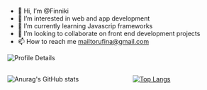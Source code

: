 - 👋 Hi, I’m @Finniki
- 👀 I’m interested in web and app development
- 🌱 I’m currently learning Javascrip frameworks
- 💞️ I’m looking to collaborate on front end development projects
- 📫 How to reach me mailtorufina@gmail.com

![Profile Details](http://github-profile-summary-cards.vercel.app/api/cards/profile-details?username=finniki&theme=transparent) <br/><br/>

 ![Anurag's GitHub stats](https://github-readme-stats.vercel.app/api?username=finniki&show_icons=true&theme=radical&border_color=51b748) &nbsp;&nbsp;&nbsp;&nbsp;&nbsp;&nbsp;&nbsp;&nbsp;&nbsp;&nbsp;&nbsp;&nbsp;&nbsp;&nbsp;&nbsp;&nbsp;&nbsp;&nbsp;&nbsp;&nbsp;&nbsp;&nbsp;&nbsp;&nbsp;&nbsp;&nbsp;&nbsp;&nbsp;&nbsp; [![Top Langs](https://github-readme-stats.vercel.app/api/top-langs/?username=finniki&layout=donut&theme=radical&border_color=51b748)](https://github.com/anuraghazra/github-readme-stats) 

<!---
Finniki/Finniki is a ✨ special ✨ repository because its `README.md` (this file) appears on your GitHub profile.
You can click the Preview link to take a look at your changes.
--->
